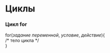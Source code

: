 # Циклы 

### Цикл **for**  

for(*задание переменной*, *условие*, *действие*){  
    /* тело цикла */  
}  